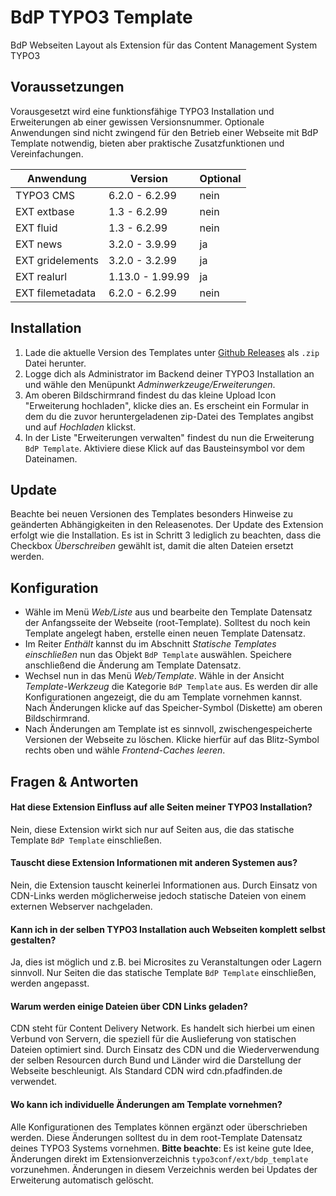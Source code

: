# BdP TYPO3 Template

BdP Webseiten Layout als Extension für das Content Management System TYPO3

## Voraussetzungen

Vorausgesetzt wird eine funktionsfähige TYPO3 Installation und Erweiterungen ab einer gewissen Versionsnummer.
Optionale Anwendungen sind nicht zwingend für den Betrieb einer Webseite mit BdP Template notwendig, bieten aber praktische Zusatzfunktionen und Vereinfachungen.

| Anwendung        | Version        | Optional |
| ---------------- | -------------- | -------- |
| TYPO3 CMS        | 6.2.0 - 6.2.99 | nein     |
| EXT extbase      | 1.3 - 6.2.99   | nein     |
| EXT fluid        | 1.3 - 6.2.99   | nein     |
| EXT news         | 3.2.0 - 3.9.99 | ja       |
| EXT gridelements | 3.2.0 - 3.2.99 | ja       |
| EXT realurl      | 1.13.0 - 1.99.99 | ja     |
| EXT filemetadata | 6.2.0 - 6.2.99 | nein     |

## Installation
1. Lade die aktuelle Version des Templates unter [Github Releases](https://github.com/pfadfinden/bdp_template/releases) als `.zip` Datei herunter.
2. Logge dich als Administrator im Backend deiner TYPO3 Installation an und wähle den Menüpunkt *Adminwerkzeuge/Erweiterungen*.
3. Am oberen Bildschirmrand findest du das kleine Upload Icon "Erweiterung hochladen", klicke dies an. Es erscheint ein Formular in dem du die zuvor heruntergeladenen zip-Datei des Templates angibst und auf *Hochladen* klickst.
4. In der Liste "Erweiterungen verwalten" findest du nun die Erweiterung `BdP Template`. Aktiviere diese Klick auf das Bausteinsymbol vor dem Dateinamen.

## Update
Beachte bei neuen Versionen des Templates besonders Hinweise zu geänderten Abhängigkeiten in den Releasenotes. Der Update des Extension erfolgt wie die Installation. Es ist in Schritt 3 lediglich zu beachten, dass die Checkbox *Überschreiben* gewählt ist, damit die alten Dateien ersetzt werden.

## Konfiguration
* Wähle im Menü *Web/Liste* aus und bearbeite den Template Datensatz der Anfangsseite der Webseite (root-Template). Solltest du noch kein Template angelegt haben, erstelle einen neuen Template Datensatz.
* Im Reiter *Enthält* kannst du im Abschnitt *Statische Templates einschließen* nun das Objekt `BdP Template` auswählen. Speichere anschließend die Änderung am Template Datensatz.
* Wechsel nun in das Menü *Web/Template*. Wähle in der Ansicht *Template-Werkzeug* die Kategorie `BdP Template` aus. Es werden dir alle Konfigurationen angezeigt, die du am Template vornehmen kannst. Nach Änderungen klicke auf das Speicher-Symbol (Diskette) am oberen Bildschirmrand.
* Nach Änderungen am Template ist es sinnvoll, zwischengespeicherte Versionen der Webseite zu löschen. Klicke hierfür auf das Blitz-Symbol rechts oben und wähle *Frontend-Caches leeren*.

## Fragen & Antworten

#### Hat diese Extension Einfluss auf alle Seiten meiner TYPO3 Installation?
Nein, diese Extension wirkt sich nur auf Seiten aus, die das statische Template `BdP Template` einschließen.

#### Tauscht diese Extension Informationen mit anderen Systemen aus?
Nein, die Extension tauscht keinerlei Informationen aus. Durch Einsatz von CDN-Links werden möglicherweise jedoch statische Dateien von einem externen Webserver nachgeladen.

#### Kann ich in der selben TYPO3 Installation auch Webseiten komplett selbst gestalten?
Ja, dies ist möglich und z.B. bei Microsites zu Veranstaltungen oder Lagern sinnvoll. Nur Seiten die das statische Template `BdP Template` einschließen, werden angepasst.

#### Warum werden einige Dateien über CDN Links geladen?
CDN steht für Content Delivery Network. Es handelt sich hierbei um einen Verbund von Servern, die speziell für die Auslieferung von statischen Dateien optimiert sind. Durch Einsatz des CDN und die Wiederverwendung der selben Resourcen durch Bund und Länder wird die Darstellung der Webseite beschleunigt. Als Standard CDN wird cdn.pfadfinden.de verwendet.

#### Wo kann ich individuelle Änderungen am Template vornehmen?
Alle Konfigurationen des Templates können ergänzt oder überschrieben werden. Diese Änderungen solltest du in dem root-Template Datensatz deines TYPO3 Systems vornehmen. **Bitte beachte**: Es ist keine gute Idee, Änderungen direkt im Extensionverzeichnis `typo3conf/ext/bdp_template` vorzunehmen. Änderungen in diesem Verzeichnis werden bei Updates der Erweiterung automatisch gelöscht.
